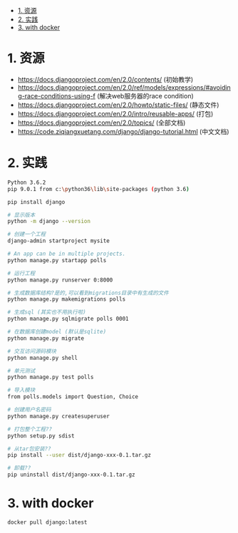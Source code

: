 


<!-- TOC -->

- [1. 资源](#1-资源)
- [2. 实践](#2-实践)
- [3. with docker](#3-with-docker)

<!-- /TOC -->

# 1. 资源
* https://docs.djangoproject.com/en/2.0/contents/ (初始教学)
* https://docs.djangoproject.com/en/2.0/ref/models/expressions/#avoiding-race-conditions-using-f (解决web服务器的race condition)
* https://docs.djangoproject.com/en/2.0/howto/static-files/ (静态文件)
* https://docs.djangoproject.com/en/2.0/intro/reusable-apps/ (打包)
* https://docs.djangoproject.com/en/2.0/topics/ (全部文档)
* https://code.ziqiangxuetang.com/django/django-tutorial.html (中文文档)

# 2. 实践

```bash
Python 3.6.2
pip 9.0.1 from c:\python36\lib\site-packages (python 3.6)

pip install django

# 显示版本
python -m django --version

# 创建一个工程
django-admin startproject mysite

# An app can be in multiple projects.
python manage.py startapp polls

# 运行工程
python manage.py runserver 0:8000

# 生成数据库结构?是的,可以看到migrations目录中有生成的文件
python manage.py makemigrations polls

# 生成sql (其实也不用执行啦)
python manage.py sqlmigrate polls 0001

# 在数据库创建model (默认是sqlite)
python manage.py migrate

# 交互访问源码模块
python manage.py shell 

# 单元测试
python manage.py test polls

# 导入模块
from polls.models import Question, Choice

# 创建用户名密码
python manage.py createsuperuser

# 打包整个工程??
python setup.py sdist

# 从tar包安装??
pip install --user dist/django-xxx-0.1.tar.gz

# 卸载??
pip uninstall dist/django-xxx-0.1.tar.gz
```

# 3. with docker

```
docker pull django:latest
```
